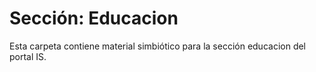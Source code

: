 # Sección: Educacion

Esta carpeta contiene material simbiótico para la sección educacion del portal IS.
